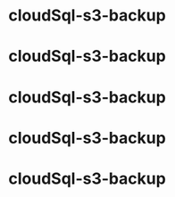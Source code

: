 # cloudSql-s3-backup
# cloudSql-s3-backup
# cloudSql-s3-backup
# cloudSql-s3-backup
# cloudSql-s3-backup
